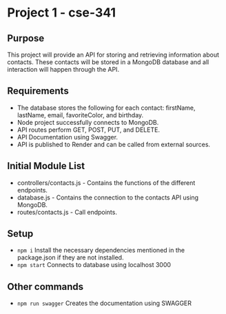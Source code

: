 # Project 1 - cse-341

## Purpose

This project will provide an API for storing and retrieving information about contacts. These contacts will be stored in a MongoDB database and all interaction will happen through the API.

## Requirements

- The database stores the following for each contact: firstName, lastName, email, favoriteColor, and birthday.
- Node project successfully connects to MongoDB.
- API routes perform GET, POST, PUT, and DELETE.
- API Documentation using Swagger.
- API is published to Render and can be called from external sources.

## Initial Module List

- controllers/contacts.js - Contains the functions of the different endpoints.
- database.js - Contains the connection to the contacts API using MongoDB.
- routes/contacts.js - Call endpoints.

## Setup

- `npm i` Install the necessary dependencies mentioned in the package.json if they are not installed.
- `npm start` Connects to database using localhost 3000

## Other commands

- `npm run swagger` Creates the documentation using SWAGGER
